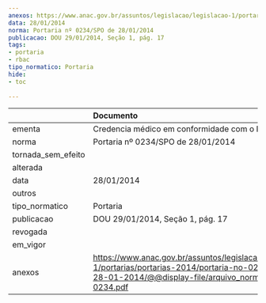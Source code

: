 ```yaml
---
anexos: https://www.anac.gov.br/assuntos/legislacao/legislacao-1/portarias/portarias-2014/portaria-no-0234-spo-de-28-01-2014/@@display-file/arquivo_norma/PA2014-0234.pdf
data: 28/01/2014
norma: Portaria nº 0234/SPO de 28/01/2014
publicacao: DOU 29/01/2014, Seção 1, pág. 17
tags:
- portaria
- rbac
tipo_normatico: Portaria
hide: 
- toc 
 
---
```


|                    | Documento                                                                                                                                                         |
|:-------------------|:------------------------------------------------------------------------------------------------------------------------------------------------------------------|
| ementa             | Credencia médico em conformidade com o RBAC 67.                                                                                                                   |
| norma              | Portaria nº 0234/SPO de 28/01/2014                                                                                                                                |
| tornada_sem_efeito |                                                                                                                                                                   |
| alterada           |                                                                                                                                                                   |
| data               | 28/01/2014                                                                                                                                                        |
| outros             |                                                                                                                                                                   |
| tipo_normatico     | Portaria                                                                                                                                                          |
| publicacao         | DOU 29/01/2014, Seção 1, pág. 17                                                                                                                                  |
| revogada           |                                                                                                                                                                   |
| em_vigor           |                                                                                                                                                                   |
| anexos             | https://www.anac.gov.br/assuntos/legislacao/legislacao-1/portarias/portarias-2014/portaria-no-0234-spo-de-28-01-2014/@@display-file/arquivo_norma/PA2014-0234.pdf |